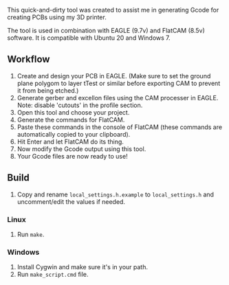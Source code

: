 This quick-and-dirty tool was created to assist me in generating Gcode for creating PCBs using my 3D printer. 

The tool is used in combination with EAGLE (9.7v) and FlatCAM (8.5v) software. It is compatible with Ubuntu 20 and Windows 7.

## Workflow

1. Create and design your PCB in EAGLE.
   (Make sure to set the ground plane polygom to layer tTest or similar before exporting CAM to prevent it from being etched.)
2. Generate gerber and excellon files using the CAM processer in EAGLE. Note: disable 'cutouts' in the profile section.
3. Open this tool and choose your project.
4. Generate the commands for FlatCAM.
5. Paste these commands in the console of FlatCAM (these commands are automatically copied to your clipboard).
6. Hit Enter and let FlatCAM do its thing.
7. Now modify the Gcode output using this tool.
8. Your Gcode files are now ready to use!

## Build

1. Copy and rename `local_settings.h.example` to `local_settings.h` and uncomment/edit the values if needed.

### Linux

1. Run `make`.

### Windows

1. Install Cygwin and make sure it's in your path.
2. Run `make_script.cmd` file.
